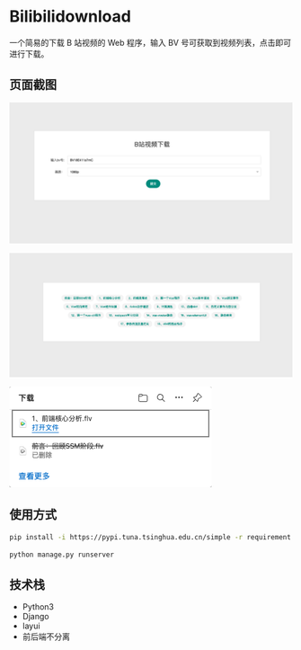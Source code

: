 # Bilibilidownload

一个简易的下载 B 站视频的 Web 程序，输入 BV 号可获取到视频列表，点击即可进行下载。


## 页面截图

![](https://github.com/hellokuls/bilibilidownload/blob/master/static/images/1.png?raw=true)

![](https://github.com/hellokuls/bilibilidownload/blob/master/static/images/2.png?raw=true)

![](https://github.com/hellokuls/bilibilidownload/blob/master/static/images/3.png?raw=true)

## 使用方式

```bash
pip install -i https://pypi.tuna.tsinghua.edu.cn/simple -r requirement.txt
```

```bash
python manage.py runserver

```

## 技术栈

- Python3
- Django
- layui
- 前后端不分离

